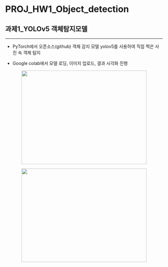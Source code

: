 # PROJ_HW1_Object_detection
## 과제1_YOLOv5 **객체탐지**모델
---
+ PyTorch에서 오픈소스(github) 객체 감지 모델 yolov5를 사용하여 직접 찍은 사진 속 객체 탐지
- Google colab에서 모델 로딩, 이미지 업로드, 결과 시각화 진행

<p align="center">
<img width="400" height="300" src="https://github.com/user-attachments/assets/ca00e5fb-bfd4-4784-b2d8-bfa765c63c8d">
</p>

<p align="center">
<img width="400" height="300" src="">
</p>
